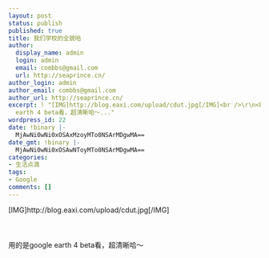 ```yaml
---
layout: post
status: publish
published: true
title: 我们学校的全貌哈
author:
  display_name: admin
  login: admin
  email: combbs@gmail.com
  url: http://seaprince.cn/
author_login: admin
author_email: combbs@gmail.com
author_url: http://seaprince.cn/
excerpt: ! "[IMG]http://blog.eaxi.com/upload/cdut.jpg[/IMG]<br />\r\n<br />\r\n用的是google
  earth 4 beta看，超清晰哈～..."
wordpress_id: 22
date: !binary |-
  MjAwNi0wNi0xOSAxMzoyMTo0NSArMDgwMA==
date_gmt: !binary |-
  MjAwNi0wNi0xOSAwNToyMTo0NSArMDgwMA==
categories:
- 生活点滴
tags:
- Google
comments: []
---
```

<p>[IMG]http:&#47;&#47;blog.eaxi.com&#47;upload&#47;cdut.jpg[&#47;IMG]<br &#47;><br />
<br &#47;><br />
用的是google earth 4 beta看，超清晰哈～</p>
